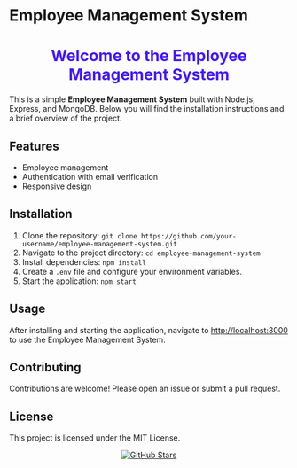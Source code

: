 # Employee Management System

<div style="text-align:center;">
  <h1 style="color:#4318FF;">Welcome to the Employee Management System</h1>
</div>

<p>This is a simple <b>Employee Management System</b> built with Node.js, Express, and MongoDB. Below you will find the installation instructions and a brief overview of the project.</p>

<h2>Features</h2>
<ul>
  <li>Employee management</li>
  <li>Authentication with email verification</li>
  <li>Responsive design</li>
</ul>

<h2>Installation</h2>
<ol>
  <li>Clone the repository: <code>git clone https://github.com/your-username/employee-management-system.git</code></li>
  <li>Navigate to the project directory: <code>cd employee-management-system</code></li>
  <li>Install dependencies: <code>npm install</code></li>
  <li>Create a <code>.env</code> file and configure your environment variables.</li>
  <li>Start the application: <code>npm start</code></li>
</ol>

<h2>Usage</h2>
<p>After installing and starting the application, navigate to <a href="http://localhost:3000">http://localhost:3000</a> to use the Employee Management System.</p>

<h2>Contributing</h2>
<p>Contributions are welcome! Please open an issue or submit a pull request.</p>

<h2>License</h2>
<p>This project is licensed under the MIT License.</p>

<div style="text-align:center;">
  <a href="https://github.com/your-username/employee-management-system">
    <img src="https://img.shields.io/github/stars/your-username/employee-management-system?style=social" alt="GitHub Stars">
  </a>
</div>
